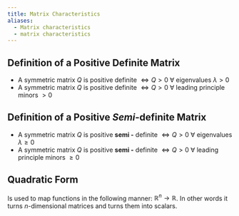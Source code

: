 ```yaml
---
title: Matrix Characteristics
aliases:
  - Matrix characteristics
  - matrix characteristics
---
```


## Definition of a Positive Definite Matrix

- A symmetric matrix $Q$ is positive definite $\iff Q>0 \ \forall$ eigenvalues $\lambda >0$
- A symmetric matrix $Q$ is positive definite $\iff Q>0 \ \forall$ leading principle minors $>0$

## Definition of a Positive *Semi*-definite Matrix

- A symmetric matrix $Q$ is positive **semi -** definite $\iff Q>0 \ \forall$ eigenvalues $\lambda \ge0$
- A symmetric matrix $Q$ is positive **semi -** definite $\iff Q>0 \ \forall$ leading principle minors $\ge 0$ 


## Quadratic Form
Is used to map functions in the following manner: $\mathbb{R}^{n} \rightarrow \mathbb{R}$. In other words it turns $n$-dimensional matrices and turns them into scalars. 
